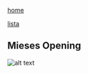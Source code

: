 [home](/zaliczeniowe1awww/)

[lista](/zaliczeniowe1awww/lista/)

## Mieses Opening

![alt text](https://www.thechesswebsite.com/wp-content/uploads/2017/03/mieses-opening.jpg "Mieses Opening")
